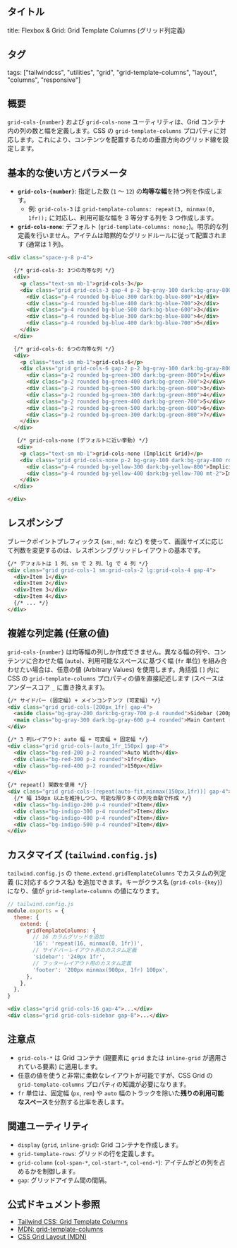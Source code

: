 ## タイトル
title: Flexbox & Grid: Grid Template Columns (グリッド列定義)

## タグ
tags: ["tailwindcss", "utilities", "grid", "grid-template-columns", "layout", "columns", "responsive"]

## 概要
`grid-cols-{number}` および `grid-cols-none` ユーティリティは、Grid コンテナ内の列の数と幅を定義します。CSS の `grid-template-columns` プロパティに対応します。これにより、コンテンツを配置するための垂直方向のグリッド線を設定します。

## 基本的な使い方とパラメータ

*   **`grid-cols-{number}`**: 指定した数 (`1` ～ `12`) の**均等な幅**を持つ列を作成します。
    *   例: `grid-cols-3` は `grid-template-columns: repeat(3, minmax(0, 1fr));` に対応し、利用可能な幅を 3 等分する列を 3 つ作成します。
*   **`grid-cols-none`**: デフォルト (`grid-template-columns: none;`)。明示的な列定義を行いません。アイテムは暗黙的なグリッドルールに従って配置されます (通常は 1 列)。

```html
<div class="space-y-8 p-4">

  {/* grid-cols-3: 3つの均等な列 */}
  <div>
    <p class="text-sm mb-1">grid-cols-3</p>
    <div class="grid grid-cols-3 gap-4 p-2 bg-gray-100 dark:bg-gray-800 rounded">
      <div class="p-4 rounded bg-blue-300 dark:bg-blue-800">1</div>
      <div class="p-4 rounded bg-blue-400 dark:bg-blue-700">2</div>
      <div class="p-4 rounded bg-blue-500 dark:bg-blue-600">3</div>
      <div class="p-4 rounded bg-blue-300 dark:bg-blue-800">4</div>
      <div class="p-4 rounded bg-blue-400 dark:bg-blue-700">5</div>
    </div>
  </div>

  {/* grid-cols-6: 6つの均等な列 */}
  <div>
    <p class="text-sm mb-1">grid-cols-6</p>
    <div class="grid grid-cols-6 gap-2 p-2 bg-gray-100 dark:bg-gray-800 rounded">
      <div class="p-2 rounded bg-green-300 dark:bg-green-800">1</div>
      <div class="p-2 rounded bg-green-400 dark:bg-green-700">2</div>
      <div class="p-2 rounded bg-green-500 dark:bg-green-600">3</div>
      <div class="p-2 rounded bg-green-300 dark:bg-green-800">4</div>
      <div class="p-2 rounded bg-green-400 dark:bg-green-700">5</div>
      <div class="p-2 rounded bg-green-500 dark:bg-green-600">6</div>
      <div class="p-2 rounded bg-green-300 dark:bg-green-800">7</div>
    </div>
  </div>

   {/* grid-cols-none (デフォルトに近い挙動) */}
   <div>
    <p class="text-sm mb-1">grid-cols-none (Implicit Grid)</p>
    <div class="grid grid-cols-none p-2 bg-gray-100 dark:bg-gray-800 rounded">
      <div class="p-4 rounded bg-yellow-300 dark:bg-yellow-800">Implicit Item 1</div>
      <div class="p-4 rounded bg-yellow-400 dark:bg-yellow-700 mt-2">Implicit Item 2</div> {/* 通常は縦に並ぶ */}
    </div>
  </div>

</div>
```

## レスポンシブ

ブレークポイントプレフィックス (`sm:`, `md:` など) を使って、画面サイズに応じて列数を変更するのは、レスポンシブグリッドレイアウトの基本です。

```html
{/* デフォルトは 1 列、sm で 2 列、lg で 4 列 */}
<div class="grid grid-cols-1 sm:grid-cols-2 lg:grid-cols-4 gap-4">
  <div>Item 1</div>
  <div>Item 2</div>
  <div>Item 3</div>
  <div>Item 4</div>
  {/* ... */}
</div>
```

## 複雑な列定義 (任意の値)

`grid-cols-{number}` は均等幅の列しか作成できません。異なる幅の列や、コンテンツに合わせた幅 (`auto`)、利用可能なスペースに基づく幅 (`fr` 単位) を組み合わせたい場合は、任意の値 (Arbitrary Values) を使用します。角括弧 `[]` 内に CSS の `grid-template-columns` プロパティの値を直接記述します (スペースはアンダースコア `_` に置き換えます)。

```html
{/* サイドバー (固定幅) + メインコンテンツ (可変幅) */}
<div class="grid grid-cols-[200px_1fr] gap-4">
  <aside class="bg-gray-200 dark:bg-gray-700 p-4 rounded">Sidebar (200px)</aside>
  <main class="bg-gray-300 dark:bg-gray-600 p-4 rounded">Main Content (1fr)</main>
</div>

{/* 3 列レイアウト: auto 幅 + 可変幅 + 固定幅 */}
<div class="grid grid-cols-[auto_1fr_150px] gap-4">
  <div class="bg-red-200 p-2 rounded">Auto Width</div>
  <div class="bg-red-300 p-2 rounded">1fr</div>
  <div class="bg-red-400 p-2 rounded">150px</div>
</div>

{/* repeat() 関数を使用 */}
<div class="grid grid-cols-[repeat(auto-fit,minmax(150px,1fr))] gap-4">
  {/* 幅 150px 以上を維持しつつ、可能な限り多くの列を自動で作成 */}
  <div class="bg-indigo-200 p-4 rounded">Item</div>
  <div class="bg-indigo-300 p-4 rounded">Item</div>
  <div class="bg-indigo-400 p-4 rounded">Item</div>
  <div class="bg-indigo-500 p-4 rounded">Item</div>
</div>
```

## カスタマイズ (`tailwind.config.js`)

`tailwind.config.js` の `theme.extend.gridTemplateColumns` でカスタムの列定義 (に対応するクラス名) を追加できます。キーがクラス名 (`grid-cols-{key}`) になり、値が `grid-template-columns` の値になります。

```javascript
// tailwind.config.js
module.exports = {
  theme: {
    extend: {
      gridTemplateColumns: {
        // 16 カラムグリッドを追加
        '16': 'repeat(16, minmax(0, 1fr))',
        // サイドバーレイアウト用のカスタム定義
        'sidebar': '240px 1fr',
        // フッターレイアウト用のカスタム定義
        'footer': '200px minmax(900px, 1fr) 100px',
      },
    },
  },
}
```

```html
<div class="grid grid-cols-16 gap-4">...</div>
<div class="grid grid-cols-sidebar gap-8">...</div>
```

## 注意点

*   `grid-cols-*` は Grid コンテナ (親要素に `grid` または `inline-grid` が適用されている要素) に適用します。
*   任意の値を使うと非常に柔軟なレイアウトが可能ですが、CSS Grid の `grid-template-columns` プロパティの知識が必要になります。
*   `fr` 単位は、固定幅 (`px`, `rem`) や `auto` 幅のトラックを除いた**残りの利用可能なスペース**を分割する比率を表します。

## 関連ユーティリティ

*   `display` (`grid`, `inline-grid`): Grid コンテナを作成します。
*   `grid-template-rows`: グリッドの行を定義します。
*   `grid-column` (`col-span-*`, `col-start-*`, `col-end-*`): アイテムがどの列を占めるかを制御します。
*   `gap`: グリッドアイテム間の間隔。

## 公式ドキュメント参照
*   [Tailwind CSS: Grid Template Columns](https://tailwindcss.com/docs/grid-template-columns)
*   [MDN: grid-template-columns](https://developer.mozilla.org/en-US/docs/Web/CSS/grid-template-columns)
*   [CSS Grid Layout (MDN)](https://developer.mozilla.org/en-US/docs/Web/CSS/CSS_Grid_Layout)